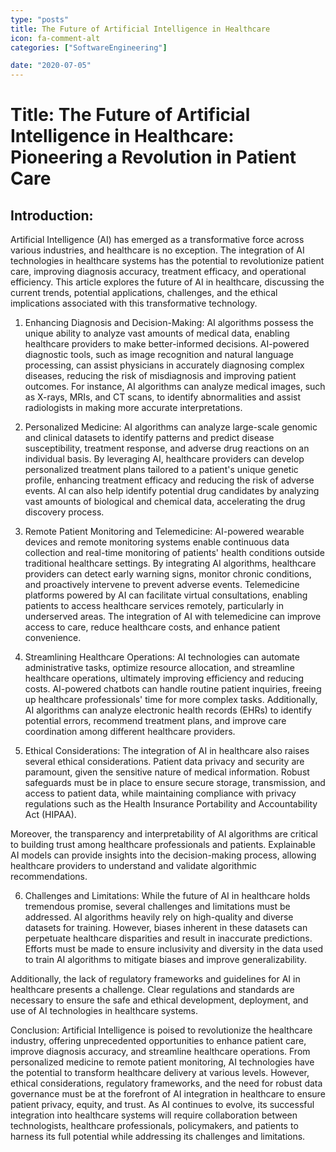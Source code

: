 ```yaml
---
type: "posts"
title: The Future of Artificial Intelligence in Healthcare
icon: fa-comment-alt
categories: ["SoftwareEngineering"]

date: "2020-07-05"
---
```




# Title: The Future of Artificial Intelligence in Healthcare: Pioneering a Revolution in Patient Care

## Introduction:
Artificial Intelligence (AI) has emerged as a transformative force across various industries, and healthcare is no exception. The integration of AI technologies in healthcare systems has the potential to revolutionize patient care, improving diagnosis accuracy, treatment efficacy, and operational efficiency. This article explores the future of AI in healthcare, discussing the current trends, potential applications, challenges, and the ethical implications associated with this transformative technology.

1. Enhancing Diagnosis and Decision-Making:
AI algorithms possess the unique ability to analyze vast amounts of medical data, enabling healthcare providers to make better-informed decisions. AI-powered diagnostic tools, such as image recognition and natural language processing, can assist physicians in accurately diagnosing complex diseases, reducing the risk of misdiagnosis and improving patient outcomes. For instance, AI algorithms can analyze medical images, such as X-rays, MRIs, and CT scans, to identify abnormalities and assist radiologists in making more accurate interpretations.

2. Personalized Medicine:
AI algorithms can analyze large-scale genomic and clinical datasets to identify patterns and predict disease susceptibility, treatment response, and adverse drug reactions on an individual basis. By leveraging AI, healthcare providers can develop personalized treatment plans tailored to a patient's unique genetic profile, enhancing treatment efficacy and reducing the risk of adverse events. AI can also help identify potential drug candidates by analyzing vast amounts of biological and chemical data, accelerating the drug discovery process.

3. Remote Patient Monitoring and Telemedicine:
AI-powered wearable devices and remote monitoring systems enable continuous data collection and real-time monitoring of patients' health conditions outside traditional healthcare settings. By integrating AI algorithms, healthcare providers can detect early warning signs, monitor chronic conditions, and proactively intervene to prevent adverse events. Telemedicine platforms powered by AI can facilitate virtual consultations, enabling patients to access healthcare services remotely, particularly in underserved areas. The integration of AI with telemedicine can improve access to care, reduce healthcare costs, and enhance patient convenience.

4. Streamlining Healthcare Operations:
AI technologies can automate administrative tasks, optimize resource allocation, and streamline healthcare operations, ultimately improving efficiency and reducing costs. AI-powered chatbots can handle routine patient inquiries, freeing up healthcare professionals' time for more complex tasks. Additionally, AI algorithms can analyze electronic health records (EHRs) to identify potential errors, recommend treatment plans, and improve care coordination among different healthcare providers.

5. Ethical Considerations:
The integration of AI in healthcare also raises several ethical considerations. Patient data privacy and security are paramount, given the sensitive nature of medical information. Robust safeguards must be in place to ensure secure storage, transmission, and access to patient data, while maintaining compliance with privacy regulations such as the Health Insurance Portability and Accountability Act (HIPAA).

Moreover, the transparency and interpretability of AI algorithms are critical to building trust among healthcare professionals and patients. Explainable AI models can provide insights into the decision-making process, allowing healthcare providers to understand and validate algorithmic recommendations.

6. Challenges and Limitations:
While the future of AI in healthcare holds tremendous promise, several challenges and limitations must be addressed. AI algorithms heavily rely on high-quality and diverse datasets for training. However, biases inherent in these datasets can perpetuate healthcare disparities and result in inaccurate predictions. Efforts must be made to ensure inclusivity and diversity in the data used to train AI algorithms to mitigate biases and improve generalizability.

Additionally, the lack of regulatory frameworks and guidelines for AI in healthcare presents a challenge. Clear regulations and standards are necessary to ensure the safe and ethical development, deployment, and use of AI technologies in healthcare systems.

Conclusion:
Artificial Intelligence is poised to revolutionize the healthcare industry, offering unprecedented opportunities to enhance patient care, improve diagnosis accuracy, and streamline healthcare operations. From personalized medicine to remote patient monitoring, AI technologies have the potential to transform healthcare delivery at various levels. However, ethical considerations, regulatory frameworks, and the need for robust data governance must be at the forefront of AI integration in healthcare to ensure patient privacy, equity, and trust. As AI continues to evolve, its successful integration into healthcare systems will require collaboration between technologists, healthcare professionals, policymakers, and patients to harness its full potential while addressing its challenges and limitations.